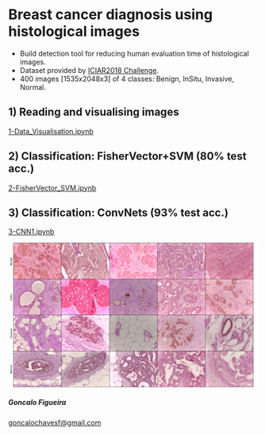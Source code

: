 # Breast cancer diagnosis using histological images

- Build detection tool for reducing human evaluation time of histological images.
- Dataset provided by [ICIAR2018 Challenge](https://iciar2018-challenge.grand-challenge.org).
- 400 images [1535x2048x3] of 4 classes: Benign, InSitu, Invasive, Normal.

## 1) Reading and visualising images
[1-Data_Visualisation.ipynb](/notebooks/1-Data_Visualisation.ipynb)

## 2) Classification: FisherVector+SVM (80% test acc.)
[2-FisherVector_SVM.ipynb](/notebooks/2-FisherVector_SVM.ipynb)

## 3) Classification: ConvNets (93% test acc.)
[3-CNN1.ipynb](/notebooks/3-CNN1.ipynb)

![alt text](/src/utils/class_examples.png)



##### Goncalo Figueira

goncalochavesf@gmail.com

